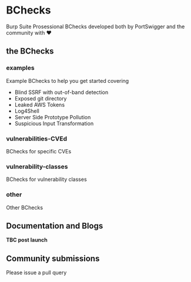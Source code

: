# BChecks

Burp Suite Prosessional BChecks developed both by PortSwigger and the community with ❤️

## the BChecks

### examples
Example BChecks to help you get started covering
* Blind SSRF with out-of-band detection
* Exposed git directory
* Leaked AWS Tokens
* Log4Shell
* Server Side Prototype Pollution
* Suspicious Input Transformation

### vulnerabilities-CVEd
BChecks for specific CVEs

### vulnerability-classes
BChecks for vulnerability classes

### other
Other BChecks

## Documentation and Blogs
__TBC post launch__

## Community submissions
Please issue a pull query
